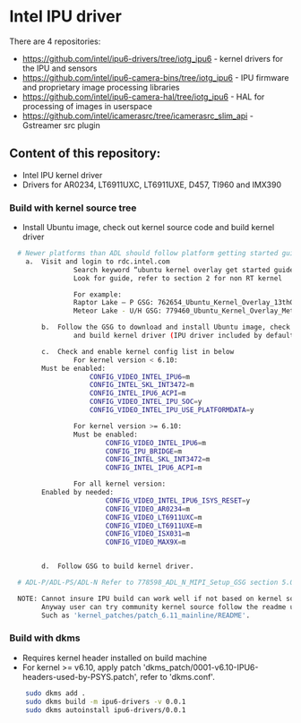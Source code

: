 # Intel IPU driver

There are 4 repositories:

- https://github.com/intel/ipu6-drivers/tree/iotg_ipu6 - kernel drivers for the IPU and sensors
- https://github.com/intel/ipu6-camera-bins/tree/iotg_ipu6 - IPU firmware and proprietary image processing libraries
- https://github.com/intel/ipu6-camera-hal/tree/iotg_ipu6 - HAL for processing of images in userspace
- https://github.com/intel/icamerasrc/tree/icamerasrc_slim_api - Gstreamer src plugin


## Content of this repository:
- Intel IPU kernel driver
- Drivers for AR0234, LT6911UXC, LT6911UXE, D457, TI960 and IMX390

### Build with kernel source tree
- Install Ubuntu image, check out kernel source code and build kernel driver
```sh
  # Newer platforms than ADL should follow platform getting started guide (GSG)
	a.	Visit and login to rdc.intel.com
                Search keyword “ubuntu kernel overlay get started guide <platform name>” for the latest release version
                Look for guide, refer to section 2 for non RT kernel

                For example:
                Raptor Lake – P GSG: 762654_Ubuntu_Kernel_Overlay_13thGenMobi_GSG_rev1.1
                Meteor Lake - U/H GSG: 779460_Ubuntu_Kernel_Overlay_MeteorLake-U_H_GSG_0.51

        b.	Follow the GSG to download and install Ubuntu image, check out kernel source code
                and build kernel driver (IPU driver included by default)

        c.	Check and enable kernel config list in below
                For kernel version < 6.10:
		Must be enabled:
	                CONFIG_VIDEO_INTEL_IPU6=m 
	                CONFIG_INTEL_SKL_INT3472=m
	                CONFIG_INTEL_IPU6_ACPI=m
	                CONFIG_VIDEO_INTEL_IPU_SOC=y
	                CONFIG_VIDEO_INTEL_IPU_USE_PLATFORMDATA=y

                For kernel version >= 6.10:
                Must be enabled:
                        CONFIG_VIDEO_INTEL_IPU6=m
                        CONFIG_IPU_BRIDGE=m
                        CONFIG_INTEL_SKL_INT3472=m
                        CONFIG_INTEL_IPU6_ACPI=m

                For all kernel version:
		Enabled by needed:
                        CONFIG_VIDEO_INTEL_IPU6_ISYS_RESET=y
                        CONFIG_VIDEO_AR0234=m 
                        CONFIG_VIDEO_LT6911UXC=m
                        CONFIG_VIDEO_LT6911UXE=m
                        CONFIG_VIDEO_ISX031=m
                        CONFIG_VIDEO_MAX9X=m


        d.	Follow GSG to build kernel driver.

  # ADL-P/ADL-PS/ADL-N Refer to 778598_ADL_N_MIPI_Setup_GSG section 5.0

  NOTE: Cannot insure IPU build can work well if not based on kernel source in GSG.
        Anyway user can try community kernel source follow the readme under kernel patches folder.
        Such as 'kernel_patches/patch_6.11_mainline/README'.
```
### Build with dkms
- Requires kernel header installed on build machine
- For kernel >= v6.10, apply patch 'dkms_patch/0001-v6.10-IPU6-headers-used-by-PSYS.patch', refer to 'dkms.conf'.

```sh
	sudo dkms add .
	sudo dkms build -m ipu6-drivers -v 0.0.1
	sudo dkms autoinstall ipu6-drivers/0.0.1
```

